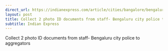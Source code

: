 ```yaml
---
direct_url: https://indianexpress.com/article/cities/bangalore/bengaluru-police-photo-id-documents-collections-aggregators-8305417/
layout: post
title: Collect 2 photo ID documents from staff- Bengaluru city police to aggregators
subtitle: Indian Express
---
```


Collect 2 photo ID documents from staff- Bengaluru city police to aggregators